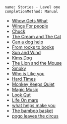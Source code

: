 ```ngMeta
name: Stories - Level one
completionMethod: Manual
```

* [Whow Gets What](https://drive.google.com/open?id=0B1XBdeTOOHL3eFVxWVYwTXpoRjA)
* [Wings For people](https://drive.google.com/open?id=0B1XBdeTOOHL3WU5adGM0enJvbTQ)
* [Chuck](https://drive.google.com/open?id=0B1XBdeTOOHL3VXRSYXVaUXFYelk)
* [The Cream and The Cat](https://drive.google.com/open?id=0B1XBdeTOOHL3c3VLTmRtNGRxVmc)
* [Can a dog help](https://drive.google.com/open?id=0B1XBdeTOOHL3TFFEd2loS3Uzb00)
* [From rocks to books](https://drive.google.com/open?id=0B1XBdeTOOHL3cG9ZcUZJN3U1Q0E)
* [Sun and Wind](https://drive.google.com/open?id=0B1XBdeTOOHL3OVo2ZEVtLXRHc0E)
* [Kims Dog](https://drive.google.com/open?id=0B1XBdeTOOHL3UlNfZzNLTTZZZXc)
* [The Lion and the Mouse](https://drive.google.com/open?id=0B1XBdeTOOHL3dy12dDFDUVJKWnc)
* [Smoky](https://drive.google.com/open?id=0B1XBdeTOOHL3Vks0WW1HTHd0d00)
* [Who is Like you](https://drive.google.com/open?id=0B1XBdeTOOHL3RTAtTDY4YzdrXzQ)
* [Hard Times](https://drive.google.com/open?id=0B1XBdeTOOHL3RHFXSExCek9fTFU)
* [Monkey Keeps Quiet](https://drive.google.com/open?id=0B1XBdeTOOHL3dlYwQ1M3VWZHSGc)
* [Magic Music](https://drive.google.com/open?id=0B1XBdeTOOHL3SjZCWGFCbkZ2Zkk)
* [Look Qut](https://drive.google.com/open?id=0B1XBdeTOOHL3Vk5zSEhESmRtelk)
* [Life On mars](https://drive.google.com/open?id=0B1XBdeTOOHL3N2ptRVZoOWZNaHc)
* [what helps make you](https://drive.google.com/open?id=0B1XBdeTOOHL3SlFHa1EwM1J2dlE)
* [The bamboo basket](https://drive.google.com/open?id=0B1XBdeTOOHL3ZzkxQi1YcGFVdEU)
* [pogo leaves the circus](https://drive.google.com/open?id=0B1XBdeTOOHL3bkM4VThGWHZpMFU)